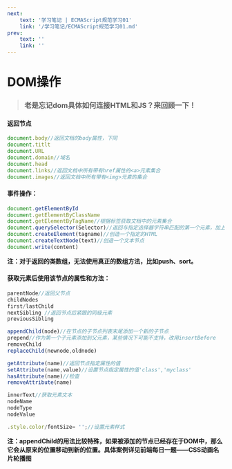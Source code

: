 ```yaml
---
next:  
    text: '学习笔记 | ECMAScript规范学习01'
    link: '/学习笔记/ECMAScript规范学习01.md'
prev:
    text: ''
    link: ''
---
```

# DOM操作

> ### 老是忘记dom具体如何连接HTML和JS？来回顾一下！

#### 返回节点

```js
document.body//返回文档的body属性，下同
document.titlt
document.URL
document.domain//域名
document.head
document.links//返回文档中所有带有href属性的<a>元素集合
document.images//返回文档中所有带有<img>元素的集合
```

#### 事件操作：

```js
document.getElementById
document.getElementByClassName
document.getElementByTagName//根据标签获取文档中的元素集合
document.querySelector(Selector)//返回与指定选择器字符串匹配的第一个元素，加上All则返回类数组
document.createElement(tagname)//创造一个指定的HTML
document.createTextNode(text)//创造一个文本节点
document.write(content)
```

**注：对于返回的类数组，无法使用真正的数组方法，比如push、sort。**

#### 获取元素后使用该节点的属性和方法：

```js
parentNode//返回父节点
childNodes
first/lastChild
nextSibling //返回节点后紧跟的同级元素
previousSibling

appendChild(node)//在节点的子节点列表末尾添加一个新的子节点
prepend//作为第一个子元素添加到父元素，某些情况下可能不支持，改用insertBefore
removeChild
replaceChild(newnode,oldnode)

getAttribute(name)//返回节点指定属性的值
setAttribute(name,value)//设置节点指定属性的值'class','myclass'
hasAttribute(name)//检查
removeAttribute(name)

innerText//获取元素文本
nodeName
nodeType
nodeValue

.style.color/fontSize= '';//设置元素样式
```

**注：appendChild的用法比较特殊，如果被添加的节点已经存在于DOM中，那么它会从原来的位置移动到新的位置。具体案例详见前端每日一题——CSS动画名片轮播图**